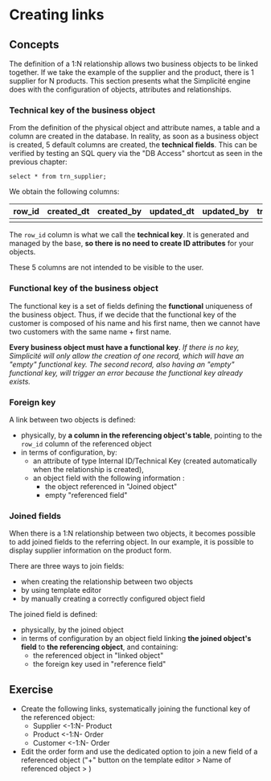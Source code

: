 Creating links
====================

Concepts
---------------------------

The definition of a 1:N relationship allows two business objects to be linked together. If we take the example of the supplier and the product, there is 1 supplier for N products. This section presents what the Simplicité engine does with the configuration of objects, attributes and relationships.

### Technical key of the business object

From the definition of the physical object and attribute names, a table and a column are created in the database. In reality, as soon as a business object is created, 5 default columns are created, the **technical fields**. This can be verified by testing an SQL query via the "DB Access" shortcut as seen in the previous chapter:

```
select * from trn_supplier;
```

We obtain the following columns:

| row\_id | created\_dt | created\_by | updated\_dt | updated\_by | trn\_sup\_code |
|---------|-------------|-------------|-------------|-------------|----------------|
|         |             |             |             |             |                |

The `row_id` column is what we call the **technical key**. It is generated and managed by the base, **so there is no need to create ID attributes** for your objects.

These 5 columns are not intended to be visible to the user.

### Functional key of the business object

The functional key is a set of fields defining the **functional** uniqueness of the business object. Thus, if we decide that the functional key of the customer is composed of his name and his first name, then we cannot have two customers with the same name + first name. 

**Every business object must have a functional key**. *If there is no key, Simplicité will only allow the creation of one record, which will have an  "empty" functional key. The second record, also having an "empty" functional key, will trigger an error because the functional key already exists.*

### Foreign key

A link between two objects is defined:
- physically, by **a column in the referencing object's table**, pointing to the `row_id` column of the referenced object
- in terms of configuration, by:
    - an attribute of type Internal ID/Technical Key (created automatically when the relationship is created), 
    - an object field with the following information :
        - the object referenced in "Joined object"
        - empty "referenced field"


### Joined fields

When there is a 1:N relationship between two objects, it becomes possible to add joined fields to the referring object. In our example, it is possible to display supplier information on the product form.

There are three ways to join fields: 
- when creating the relationship between two objects
- by using template editor
- by manually creating a correctly configured object field

The joined field is defined:
- physically, by the joined object
- in terms of configuration by an object field linking **the joined object's field** to **the referencing object**, and containing:
    - the referenced object in "linked object"
    - the foreign key used in "reference field"


Exercise
---------------------------

- Create the following links, systematically joining the functional key of the referenced object:
    - Supplier <-1:N- Product
    - Product <-1:N- Order
    - Customer <-1:N- Order
- Edit the order form  and use the dedicated option to join a new field of a referenced object ("+" button on the template editor > Name of referenced object > )
